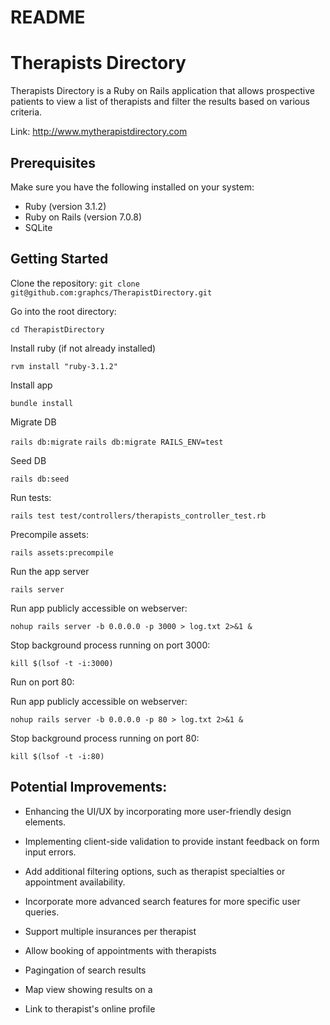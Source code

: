 # README

# Therapists Directory

Therapists Directory is a Ruby on Rails application that allows prospective patients to view a list of therapists and filter the results based on various criteria.

Link: http://www.mytherapistdirectory.com

## Prerequisites

Make sure you have the following installed on your system:

- Ruby (version 3.1.2)
- Ruby on Rails (version 7.0.8)
- SQLite

## Getting Started

Clone the repository: `git clone git@github.com:graphcs/TherapistDirectory.git`

Go into the root directory:

`cd TherapistDirectory`

Install ruby (if not already installed)

`rvm install "ruby-3.1.2"`

Install app

`bundle install`

Migrate DB

`rails db:migrate`
`rails db:migrate RAILS_ENV=test`
  
Seed DB

`rails db:seed`

Run tests:

`rails test test/controllers/therapists_controller_test.rb`

Precompile assets:

`rails assets:precompile`

Run the app server

`rails server`

Run app publicly accessible on webserver:

`nohup rails server -b 0.0.0.0 -p 3000 > log.txt 2>&1 &`

Stop background process running on port 3000:

`kill $(lsof -t -i:3000)`

Run on port 80:

Run app publicly accessible on webserver:

`nohup rails server -b 0.0.0.0 -p 80 > log.txt 2>&1 &`

Stop background process running on port 80:

`kill $(lsof -t -i:80)`


## Potential Improvements:

- Enhancing the UI/UX by incorporating more user-friendly design elements.

- Implementing client-side validation to provide instant feedback on form input errors.

- Add additional filtering options, such as therapist specialties or appointment availability.

- Incorporate more advanced search features for more specific user queries.

- Support multiple insurances per therapist

- Allow booking of appointments with therapists

- Pagingation of search results

- Map view showing results on a 

- Link to therapist's online profile